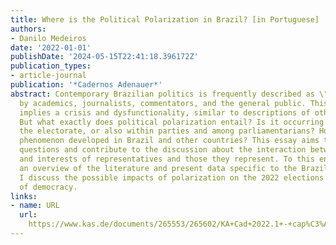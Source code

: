 ```yaml
---
title: Where is the Political Polarization in Brazil? [in Portuguese]
authors:
- Danilo Medeiros
date: '2022-01-01'
publishDate: '2024-05-15T22:41:18.396172Z'
publication_types:
- article-journal
publication: '*Cadernos Adenauer*'
abstract: Contemporary Brazilian politics is frequently described as \"polarized\"
  by academics, journalists, commentators, and the general public. This term often
  implies a crisis and dysfunctionality, similar to descriptions of other democracies.
  But what exactly does political polarization entail? Is it occurring only among
  the electorate, or also within parties and among parliamentarians? How has this
  phenomenon developed in Brazil and other countries? This essay aims to answer these
  questions and contribute to the discussion about the interaction between the preferences
  and interests of representatives and those they represent. To this end, I provide
  an overview of the literature and present data specific to the Brazilian case. Finally,
  I discuss the possible impacts of polarization on the 2022 elections and the future
  of democracy.
links:
- name: URL
  url: 
    https://www.kas.de/documents/265553/265602/KA+Cad+2022.1+-+cap%C3%ADtulo+2+vf.pdf/d8e32c39-db5a-9695-b931-c362e92686d7?t=1652375381805
---
```

